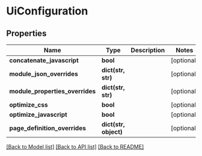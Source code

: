 # UiConfiguration

## Properties
Name | Type | Description | Notes
------------ | ------------- | ------------- | -------------
**concatenate_javascript** | **bool** |  | [optional] 
**module_json_overrides** | **dict(str, str)** |  | [optional] 
**module_properties_overrides** | **dict(str, str)** |  | [optional] 
**optimize_css** | **bool** |  | [optional] 
**optimize_javascript** | **bool** |  | [optional] 
**page_definition_overrides** | **dict(str, object)** |  | [optional] 

[[Back to Model list]](../README.md#documentation-for-models) [[Back to API list]](../README.md#documentation-for-api-endpoints) [[Back to README]](../README.md)

